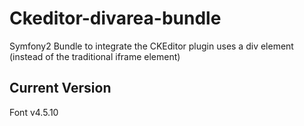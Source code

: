 # Ckeditor-divarea-bundle
Symfony2 Bundle to integrate the CKEditor plugin uses a div element
(instead of the traditional iframe element)

## Current Version

Font v4.5.10
